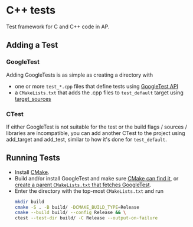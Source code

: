 # C++ tests

Test framework for C and C++ code in AP.

## Adding a Test

### GoogleTest

Adding GoogleTests is as simple as creating a directory with
* one or more `test_*.cpp` files that define tests using
  [GoogleTest API](https://google.github.io/googletest/)
* a `CMakeLists.txt` that adds the .cpp files to `test_default` target using
  [target_sources](https://cmake.org/cmake/help/latest/command/target_sources.html)

### CTest

If either GoogleTest is not suitable for the test or the build flags / sources / libraries are incompatible,
you can add another CTest to the project using add_target and add_test, similar to how it's done for `test_default`.

## Running Tests

* Install [CMake](https://cmake.org/).
* Build and/or install GoogleTest and make sure
  [CMake can find it](https://cmake.org/cmake/help/latest/module/FindGTest.html), or
  [create a parent `CMakeLists.txt` that fetches GoogleTest](https://google.github.io/googletest/quickstart-cmake.html).
* Enter the directory with the top-most `CMakeLists.txt` and run
  ```sh
  mkdir build
  cmake -S . -B build/ -DCMAKE_BUILD_TYPE=Release
  cmake --build build/ --config Release && \
  ctest --test-dir build/ -C Release --output-on-failure
  ```
